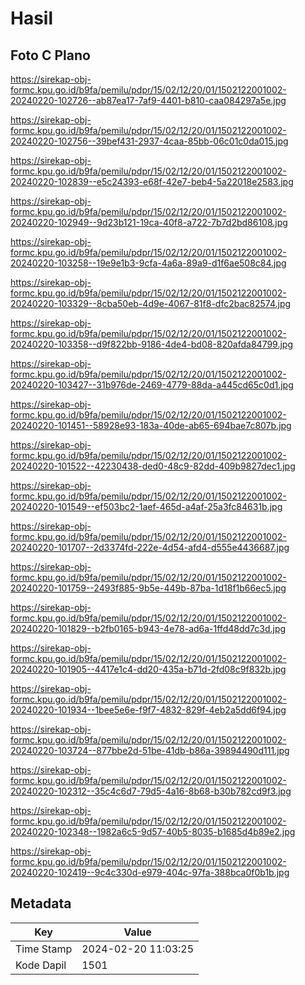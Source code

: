 # Hasil

## Foto C Plano

https://sirekap-obj-formc.kpu.go.id/b9fa/pemilu/pdpr/15/02/12/20/01/1502122001002-20240220-102726--ab87ea17-7af9-4401-b810-caa084297a5e.jpg

https://sirekap-obj-formc.kpu.go.id/b9fa/pemilu/pdpr/15/02/12/20/01/1502122001002-20240220-102756--39bef431-2937-4caa-85bb-06c01c0da015.jpg

https://sirekap-obj-formc.kpu.go.id/b9fa/pemilu/pdpr/15/02/12/20/01/1502122001002-20240220-102839--e5c24393-e68f-42e7-beb4-5a22018e2583.jpg

https://sirekap-obj-formc.kpu.go.id/b9fa/pemilu/pdpr/15/02/12/20/01/1502122001002-20240220-102949--9d23b121-19ca-40f8-a722-7b7d2bd86108.jpg

https://sirekap-obj-formc.kpu.go.id/b9fa/pemilu/pdpr/15/02/12/20/01/1502122001002-20240220-103258--19e9e1b3-9cfa-4a6a-89a9-d1f6ae508c84.jpg

https://sirekap-obj-formc.kpu.go.id/b9fa/pemilu/pdpr/15/02/12/20/01/1502122001002-20240220-103329--8cba50eb-4d9e-4067-81f8-dfc2bac82574.jpg

https://sirekap-obj-formc.kpu.go.id/b9fa/pemilu/pdpr/15/02/12/20/01/1502122001002-20240220-103358--d9f822bb-9186-4de4-bd08-820afda84799.jpg

https://sirekap-obj-formc.kpu.go.id/b9fa/pemilu/pdpr/15/02/12/20/01/1502122001002-20240220-103427--31b976de-2469-4779-88da-a445cd65c0d1.jpg

https://sirekap-obj-formc.kpu.go.id/b9fa/pemilu/pdpr/15/02/12/20/01/1502122001002-20240220-101451--58928e93-183a-40de-ab65-694bae7c807b.jpg

https://sirekap-obj-formc.kpu.go.id/b9fa/pemilu/pdpr/15/02/12/20/01/1502122001002-20240220-101522--42230438-ded0-48c9-82dd-409b9827dec1.jpg

https://sirekap-obj-formc.kpu.go.id/b9fa/pemilu/pdpr/15/02/12/20/01/1502122001002-20240220-101549--ef503bc2-1aef-465d-a4af-25a3fc84631b.jpg

https://sirekap-obj-formc.kpu.go.id/b9fa/pemilu/pdpr/15/02/12/20/01/1502122001002-20240220-101707--2d3374fd-222e-4d54-afd4-d555e4436687.jpg

https://sirekap-obj-formc.kpu.go.id/b9fa/pemilu/pdpr/15/02/12/20/01/1502122001002-20240220-101759--2493f885-9b5e-449b-87ba-1d18f1b66ec5.jpg

https://sirekap-obj-formc.kpu.go.id/b9fa/pemilu/pdpr/15/02/12/20/01/1502122001002-20240220-101829--b2fb0165-b943-4e78-ad6a-1ffd48dd7c3d.jpg

https://sirekap-obj-formc.kpu.go.id/b9fa/pemilu/pdpr/15/02/12/20/01/1502122001002-20240220-101905--4417e1c4-dd20-435a-b71d-2fd08c9f832b.jpg

https://sirekap-obj-formc.kpu.go.id/b9fa/pemilu/pdpr/15/02/12/20/01/1502122001002-20240220-101934--1bee5e6e-f9f7-4832-829f-4eb2a5dd6f94.jpg

https://sirekap-obj-formc.kpu.go.id/b9fa/pemilu/pdpr/15/02/12/20/01/1502122001002-20240220-103724--877bbe2d-51be-41db-b86a-39894490d111.jpg

https://sirekap-obj-formc.kpu.go.id/b9fa/pemilu/pdpr/15/02/12/20/01/1502122001002-20240220-102312--35c4c6d7-79d5-4a16-8b68-b30b782cd9f3.jpg

https://sirekap-obj-formc.kpu.go.id/b9fa/pemilu/pdpr/15/02/12/20/01/1502122001002-20240220-102348--1982a6c5-9d57-40b5-8035-b1685d4b89e2.jpg

https://sirekap-obj-formc.kpu.go.id/b9fa/pemilu/pdpr/15/02/12/20/01/1502122001002-20240220-102419--9c4c330d-e979-404c-97fa-388bca0f0b1b.jpg


## Metadata

| Key        | Value               |
| ---------- | ------------------- |
| Time Stamp | 2024-02-20 11:03:25 |
| Kode Dapil | 1501                |



